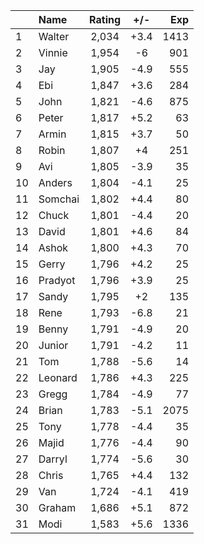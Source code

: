 | |Name|Rating|+/-|Exp|
|-|:---|:----:|:-:|--:|
|1|Walter|2,034|+3.4|1413|
|2|Vinnie|1,954|-6|901|
|3|Jay|1,905|-4.9|555|
|4|Ebi|1,847|+3.6|284|
|5|John|1,821|-4.6|875|
|6|Peter|1,817|+5.2|63|
|7|Armin|1,815|+3.7|50|
|8|Robin|1,807|+4|251|
|9|Avi|1,805|-3.9|35|
|10|Anders|1,804|-4.1|25|
|11|Somchai|1,802|+4.4|80|
|12|Chuck|1,801|-4.4|20|
|13|David|1,801|+4.6|84|
|14|Ashok|1,800|+4.3|70|
|15|Gerry|1,796|+4.2|25|
|16|Pradyot|1,796|+3.9|25|
|17|Sandy|1,795|+2|135|
|18|Rene|1,793|-6.8|21|
|19|Benny|1,791|-4.9|20|
|20|Junior|1,791|-4.2|11|
|21|Tom|1,788|-5.6|14|
|22|Leonard|1,786|+4.3|225|
|23|Gregg|1,784|-4.9|77|
|24|Brian|1,783|-5.1|2075|
|25|Tony|1,778|-4.4|35|
|26|Majid|1,776|-4.4|90|
|27|Darryl|1,774|-5.6|30|
|28|Chris|1,765|+4.4|132|
|29|Van|1,724|-4.1|419|
|30|Graham|1,686|+5.1|872|
|31|Modi|1,583|+5.6|1336|
